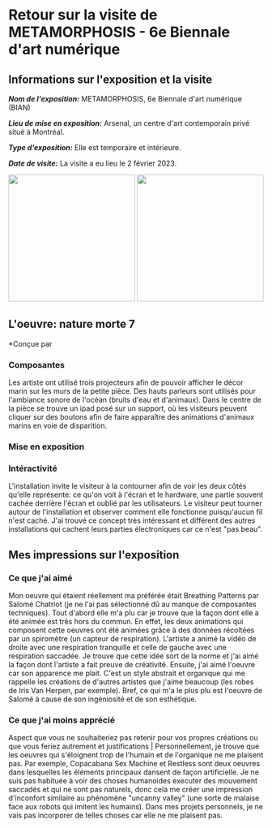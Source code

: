 # Retour sur la visite de METAMORPHOSIS - 6e Biennale d'art numérique
## Informations sur l'exposition et la visite
***Nom de l'exposition:*** METAMORPHOSIS, 6e Biennale d'art numérique (BIAN)

***Lieu de mise en exposition:*** Arsenal, un centre d'art contemporain privé situé à Montréal. 

***Type d'exposition:*** Elle est temporaire et intérieure.

***Date de visite:*** La visite a eu lieu le 2 février 2023.

<img src="images/images/affiche.jpeg" width=250px heigth=250px /> 
<img src="images/images/selfie.JPG" width=250px heigth=250px />


## L'oeuvre: nature morte 7

*Conçue par 


### Composantes

Les artiste ont utilisé trois projecteurs afin de pouvoir afficher le décor marin sur les murs de la petite pièce. Des hauts parleurs sont utilisés pour l'ambiance sonore de l'océan (bruits d'eau et d'animaux). Dans le centre de la pièce se trouve un ipad posé sur un support, où les visiteurs peuvent cliquer sur des boutons afin de faire apparaître des animations d'animaux marins en voie de disparition.

### Mise en exposition



### Intéractivité

L'installation invite le visiteur à la contourner afin de voir les deux côtés qu'elle représente: ce qu'on voit à l'écran et le hardware, une partie souvent cachée derrière l'écran et oublié par les utilisateurs. Le visiteur peut tourner autour de l'installation et observer comment elle fonctionne puisqu'aucun fil n'est caché. J'ai trouvé ce concept très intéressant et différent des autres installations qui cachent leurs parties électroniques car ce n'est "pas beau".

## Mes impressions sur l'exposition

### Ce que j'ai aimé

Mon oeuvre qui étaient réellement ma préférée était Breathing Patterns par Salomé Chatriot (je ne l'ai pas sélectionné dû au manque de composantes techniques). Tout d'abord elle m'a plu car je trouve que la façon dont elle a été animée est très hors du commun. En effet, les deux animations qui composent cette oeuvres ont été animées grâce à des données récoltées par un spiromètre (un capteur de respiration). L'artiste a animé la vidéo de droite avec une respiration tranquille et celle de gauche avec une respiration saccadée. Je trouve que cette idée sort de la norme et j'ai aimé la façon dont l'artiste a fait preuve de créativité. Ensuite, j'ai aimé l'oeuvre car son apparence me plait. C'est un style abstrait et organique qui me rappelle les créations de d'autres artistes que j'aime beaucoup (les robes de Iris Van Herpen, par exemple). Bref, ce qui m'a le plus plu est l'oeuvre de Salomé à cause de son ingéniosité et de son esthétique. 

### Ce que j'ai moins apprécié

Aspect que vous ne souhaiteriez pas retenir pour vos propres créations ou que vous feriez autrement et justifications | Personnellement, je trouve que les oeuvres qui s'éloignent trop de l'humain et de l'organique ne me plaisent pas. Par exemple, Copacabana Sex Machine et Restless sont deux oeuvres dans lesquelles les éléments principaux dansent de façon artificielle. Je ne suis pas habituée à voir des choses humanoides executer des mouvement saccadés et qui ne sont pas naturels, donc cela me créer une impression d'inconfort similaire au phénomène "uncanny valley" (une sorte de malaise face aux robots qui imitent les humains). Dans mes projets personnels, je ne vais pas incorporer de telles choses car elle ne me plaisent pas.


